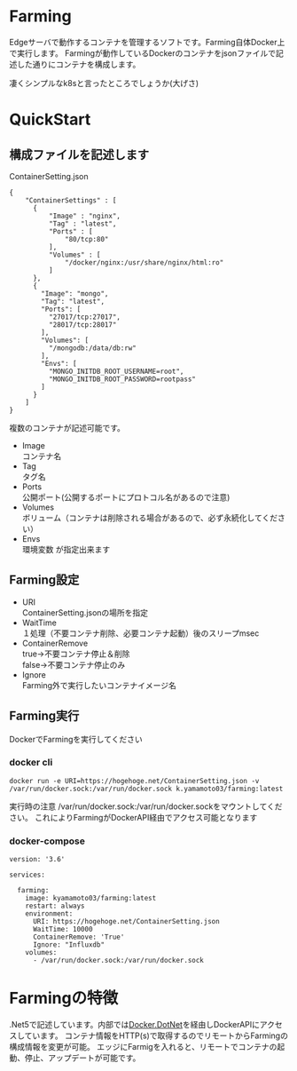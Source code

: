 # Farming
Edgeサーバで動作するコンテナを管理するソフトです。Farming自体Docker上で実行します。
Farmingが動作しているDockerのコンテナをjsonファイルで記述した通りにコンテナを構成します。

凄くシンプルなk8sと言ったところでしょうか(大げさ)

# QuickStart
## 構成ファイルを記述します
ContainerSetting.json
```
{
    "ContainerSettings" : [
      {
          "Image" : "nginx",
          "Tag" : "latest",
          "Ports" : [
              "80/tcp:80"
          ],
          "Volumes" : [
              "/docker/nginx:/usr/share/nginx/html:ro"
          ]
      },
      {
        "Image": "mongo",
        "Tag": "latest",
        "Ports": [
          "27017/tcp:27017",
          "28017/tcp:28017"
        ],
        "Volumes": [
          "/mongodb:/data/db:rw"
        ],
        "Envs": [
          "MONGO_INITDB_ROOT_USERNAME=root",
          "MONGO_INITDB_ROOT_PASSWORD=rootpass"
        ]
      }
    ]
}
```
複数のコンテナが記述可能です。
* Image</br>
    コンテナ名
* Tag</br>
    タグ名
* Ports</br>
    公開ポート(公開するポートにプロトコル名があるので注意)
* Volumes</br>
    ボリューム（コンテナは削除される場合があるので、必ず永続化してください）
* Envs</br>
    環境変数
が指定出来ます

## Farming設定
* URI<br/> 
    ContainerSetting.jsonの場所を指定
* WaitTime<br/> 
    １処理（不要コンテナ削除、必要コンテナ起動）後のスリープmsec
* ContainerRemove<br/> 
    true→不要コンテナ停止＆削除<br/>
    false→不要コンテナ停止のみ
* Ignore<br/> 
    Farming外で実行したいコンテナイメージ名

## Farming実行
DockerでFarmingを実行してください
### docker cli
```
docker run -e URI=https://hogehoge.net/ContainerSetting.json -v /var/run/docker.sock:/var/run/docker.sock k.yamamoto03/farming:latest
```
実行時の注意
/var/run/docker.sock:/var/run/docker.sockをマウントしてください。
これによりFarmingがDockerAPI経由でアクセス可能となります

### docker-compose
```
version: '3.6'

services:

  farming:
    image: kyamamoto03/farming:latest
    restart: always
    environment:
      URI: https://hogehoge.net/ContainerSetting.json
      WaitTime: 10000
      ContainerRemove: 'True'
      Ignore: "Influxdb"
    volumes:
      - /var/run/docker.sock:/var/run/docker.sock
```

# Farmingの特徴
.Net5で記述しています。内部では[Docker.DotNet](https://github.com/dotnet/dotnet-docker)を経由しDockerAPIにアクセスしています。
コンテナ情報をHTTP(s)で取得するのでリモートからFarmingの構成情報を変更が可能。
エッジにFarmigを入れると、リモートでコンテナの起動、停止、アップデートが可能です。
